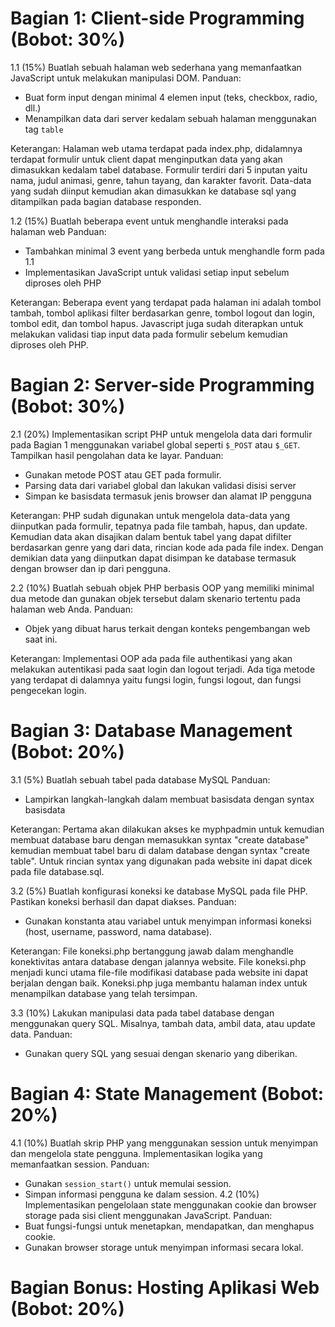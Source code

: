# Bagian 1: Client-side Programming (Bobot: 30%)
1.1 (15%) Buatlah sebuah halaman web sederhana yang memanfaatkan JavaScript untuk melakukan manipulasi DOM.
Panduan:
- Buat form input dengan minimal 4 elemen input (teks, checkbox, radio, dll.)
- Menampilkan data dari server kedalam sebuah halaman menggunakan tag `table`

Keterangan:
Halaman web utama terdapat pada index.php, didalamnya terdapat formulir untuk client dapat menginputkan data yang akan dimasukkan kedalam tabel database. Formulir terdiri dari 5 inputan yaitu nama, judul animasi, genre, tahun tayang, dan karakter favorit. Data-data yang sudah diinput kemudian akan dimasukkan ke database sql yang ditampilkan pada bagian database responden.

1.2 (15%) Buatlah beberapa event untuk menghandle interaksi pada halaman web
Panduan:
- Tambahkan minimal 3 event yang berbeda untuk menghandle form pada 1.1
- Implementasikan JavaScript untuk validasi setiap input sebelum diproses oleh PHP

Keterangan:
Beberapa event yang terdapat pada halaman ini adalah tombol tambah, tombol aplikasi filter berdasarkan genre, tombol logout dan login, tombol edit, dan tombol hapus. Javascript juga sudah diterapkan untuk melakukan validasi tiap input data pada formulir sebelum kemudian diproses oleh PHP.
  
# Bagian 2: Server-side Programming (Bobot: 30%)
2.1 (20%) Implementasikan script PHP untuk mengelola data dari formulir pada Bagian 1 menggunakan variabel global seperti `$_POST` atau `$_GET`. Tampilkan hasil pengolahan data ke layar.
Panduan:
- Gunakan metode POST atau GET pada formulir.
- Parsing data dari variabel global dan lakukan validasi disisi server
- Simpan ke basisdata termasuk jenis browser dan alamat IP pengguna

Keterangan:
PHP sudah digunakan untuk mengelola data-data yang diinputkan pada formulir, tepatnya pada file tambah, hapus, dan update. Kemudian data akan disajikan dalam bentuk tabel yang dapat difilter berdasarkan genre yang dari data, rincian kode ada pada file index. Dengan demikian data yang diinputkan dapat disimpan ke database termasuk dengan browser dan ip dari pengguna.

2.2 (10%) Buatlah sebuah objek PHP berbasis OOP yang memiliki minimal dua metode dan gunakan objek tersebut dalam skenario tertentu pada halaman web Anda.
Panduan:
- Objek yang dibuat harus terkait dengan konteks pengembangan web saat ini.

Keterangan:
Implementasi OOP ada pada file authentikasi yang akan melakukan autentikasi pada saat login dan logout terjadi. Ada tiga metode yang terdapat di dalamnya yaitu fungsi login, fungsi logout, dan fungsi pengecekan login.
  
# Bagian 3: Database Management (Bobot: 20%)
3.1 (5%) Buatlah sebuah tabel pada database MySQL
Panduan:
- Lampirkan langkah-langkah dalam membuat basisdata dengan syntax basisdata

Keterangan:
Pertama akan dilakukan akses ke myphpadmin untuk kemudian membuat database baru dengan memasukkan syntax "create database" kemudian membuat tabel baru di dalam database dengan syntax "create table". Untuk rincian syntax yang digunakan pada website ini dapat dicek pada file database.sql.
  
3.2 (5%) Buatlah konfigurasi koneksi ke database MySQL pada file PHP. Pastikan koneksi berhasil dan dapat diakses.
Panduan:
- Gunakan konstanta atau variabel untuk menyimpan informasi koneksi (host, username, password, nama database).

Keterangan:
File koneksi.php bertanggung jawab dalam menghandle konektivitas antara database dengan jalannya website. File koneksi.php menjadi kunci utama file-file modifikasi database pada website ini dapat berjalan dengan baik. Koneksi.php juga membantu halaman index untuk menampilkan database yang telah tersimpan.
  
3.3 (10%) Lakukan manipulasi data pada tabel database dengan menggunakan query SQL. Misalnya, tambah data, ambil data, atau update data.
Panduan:
- Gunakan query SQL yang sesuai dengan skenario yang diberikan.
# Bagian 4: State Management (Bobot: 20%)
4.1 (10%) Buatlah skrip PHP yang menggunakan session untuk menyimpan dan mengelola state pengguna. Implementasikan logika yang memanfaatkan session.
Panduan:
- Gunakan `session_start()` untuk memulai session.
- Simpan informasi pengguna ke dalam session.
4.2 (10%) Implementasikan pengelolaan state menggunakan cookie dan browser storage pada sisi client menggunakan JavaScript.
Panduan:
- Buat fungsi-fungsi untuk menetapkan, mendapatkan, dan menghapus cookie.
- Gunakan browser storage untuk menyimpan informasi secara lokal.
# Bagian Bonus: Hosting Aplikasi Web (Bobot: 20%)
